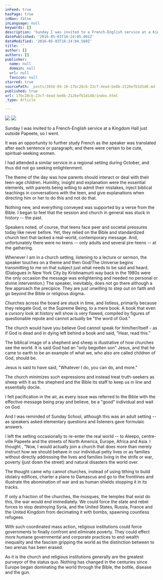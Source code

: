 ```yaml
---
inFeed: true
hasPage: true
inNav: false
inLanguage: null
keywords: []
description: 'Sunday I was invited to a French-English service at a Kingdom Hall just outside Papeete, so I went. '
datePublished: '2016-05-03T16:24:05.001Z'
dateModified: '2016-05-03T16:24:04.560Z'
title: ''
author: []
authors: []
publisher:
  name: null
  domain: null
  url: null
  favicon: null
starred: true
sourcePath: _posts/2016-04-16-17bc28cb-23cf-4ead-be8b-2126efb1d1d8.md
published: true
url: 17bc28cb-23cf-4ead-be8b-2126efb1d1d8/index.html
_type: Article

---
```

![](https://the-grid-user-content.s3-us-west-2.amazonaws.com/82c87083-638d-4660-8e44-d04a45f77f8c.jpg)
![](https://the-grid-user-content.s3-us-west-2.amazonaws.com/68d46a94-e3a5-48fb-9aa2-fc85b47aa21d.jpg)

Sunday I was invited to a French-English service at a Kingdom Hall just outside Papeete, so I went. 

It was an opportunity to further study French as the speaker was translated after each sentence or paragraph; and there were certain to be cute, spiritual-seeking women.

I had attended a similar service in a regional setting during October, and thus did not go seeking enlightenment.

The theme of the day was how parents should interact or deal with their teen-age children. Humility, insight and explanation were the essential elements, with parents being willing to admit their mistakes, inject biblical teachings in conversations with the teen, and give explanations when directing him or her to do this and not do that.

Nothing new, and everything conveyed was supported by a verse from the Bible. I began to feel that the session and church in general was stuck in history -- the past.

Speakers noted, of course, that teens face peer and societal pressures today like never before. Yet, they relied on the Bible and standardized church text that lacked a real-world, contemporary message. And, unfortunately there were no teens -- only adults and several pre-teens -- at the gathering.

Whenever I am in a church setting, listening to a lecture or sermon, the speaker touches on a theme and then God/The Universe begins transmitting to me on that subject just what needs to be said and heard.(Dialogues in New York City by Krishnamurti way back in the 1980s were the only occasion the message was enlightening and needed no personal or divine intervention.) The speaker, inevitably, does not go there although a few approach the precipice. They are just unwilling to step out on faith and go beyond the Bible or religious dogma.

Churches across the board are stuck in time, and listless, primarily because they relegate God, or the Supreme Being, to a mere book. A book that even a cursory look at history will show is very flawed, compiled by figures of questionable repute and cannot actually be "the word of God." 

The church would have you believe God cannot speak for him/her/itself - as if God is dead and in dying left behind a book and said, "Hear, read this."

The biblical image of a shepherd and sheep is illustrative of how churches see the world. It is said God had an "only begotten son" Jesus, and that he came to earth to be an example of what we, who also are called children of God, should be.

Jesus is said to have said, "Whatever I do, you can do, and more."

The church minimizes such expressions and instead treat truth-seekers as sheep with it as the shepherd and the Bible its staff to keep us in line and essentially docile.

I felt pacification in the air, as every issue was referred to the Bible with the effective message being pray and believe, be a "good" individual and wait on God.

And I was reminded of Sunday School, although this was an adult setting -- as speakers asked elementary questions and listeners gave formulaic answers. 

I left the setting occasionally to re-enter the real world -- to Aleepo, centre-ville Papeete and the streets of North America, Europe, Africa and Asia. I thought , "Now, I would actually join a church that does more than merely instruct how we should behave in our individual petty lives or as families without directly addressing the lives and families living in the strife or war, poverty (just down the street) and natural disasters the world over.

The thought came why cannot churches, instead of using tithing to build idolatry edifices, charter a plane to Damascus and go to the frontlines and illustrate the abomination of war and as human shields stopping it in its tracks.

If only a fraction of the churches, the mosques, the temples that exist do this, the war would end immediately. We could force the state and rebel forces to stop destroying Syria, and the United States, Russia, France and the United Kingdom from decimating it with bombs, spawning countless refugees.

With such coordinated mass action, religious institutions could force governments to finally confront and eliminate poverty. They could effect more humane governmental and corporate practices to end wealth inequality and the fascism gripping the world as the distinction between to two arenas has been erased.

As it is the church and religious institutions generally are the greatest purveyor of the status quo. Nothing has changed in the centuries since Europe began dominating the world through the Bible, the bottle, disease and the gun.